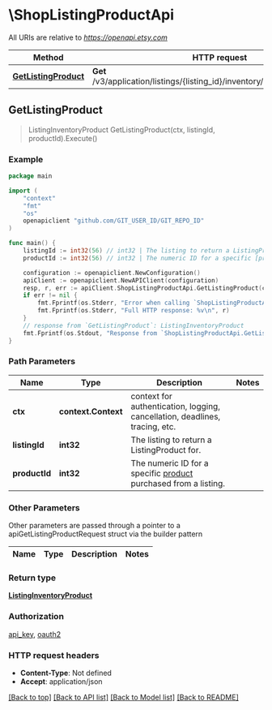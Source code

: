 # \ShopListingProductApi

All URIs are relative to *https://openapi.etsy.com*

Method | HTTP request | Description
------------- | ------------- | -------------
[**GetListingProduct**](ShopListingProductApi.md#GetListingProduct) | **Get** /v3/application/listings/{listing_id}/inventory/products/{product_id} | 



## GetListingProduct

> ListingInventoryProduct GetListingProduct(ctx, listingId, productId).Execute()





### Example

```go
package main

import (
    "context"
    "fmt"
    "os"
    openapiclient "github.com/GIT_USER_ID/GIT_REPO_ID"
)

func main() {
    listingId := int32(56) // int32 | The listing to return a ListingProduct for.
    productId := int32(56) // int32 | The numeric ID for a specific [product](/documentation/reference#tag/ShopListing-Product) purchased from a listing.

    configuration := openapiclient.NewConfiguration()
    apiClient := openapiclient.NewAPIClient(configuration)
    resp, r, err := apiClient.ShopListingProductApi.GetListingProduct(context.Background(), listingId, productId).Execute()
    if err != nil {
        fmt.Fprintf(os.Stderr, "Error when calling `ShopListingProductApi.GetListingProduct``: %v\n", err)
        fmt.Fprintf(os.Stderr, "Full HTTP response: %v\n", r)
    }
    // response from `GetListingProduct`: ListingInventoryProduct
    fmt.Fprintf(os.Stdout, "Response from `ShopListingProductApi.GetListingProduct`: %v\n", resp)
}
```

### Path Parameters


Name | Type | Description  | Notes
------------- | ------------- | ------------- | -------------
**ctx** | **context.Context** | context for authentication, logging, cancellation, deadlines, tracing, etc.
**listingId** | **int32** | The listing to return a ListingProduct for. | 
**productId** | **int32** | The numeric ID for a specific [product](/documentation/reference#tag/ShopListing-Product) purchased from a listing. | 

### Other Parameters

Other parameters are passed through a pointer to a apiGetListingProductRequest struct via the builder pattern


Name | Type | Description  | Notes
------------- | ------------- | ------------- | -------------



### Return type

[**ListingInventoryProduct**](ListingInventoryProduct.md)

### Authorization

[api_key](../README.md#api_key), [oauth2](../README.md#oauth2)

### HTTP request headers

- **Content-Type**: Not defined
- **Accept**: application/json

[[Back to top]](#) [[Back to API list]](../README.md#documentation-for-api-endpoints)
[[Back to Model list]](../README.md#documentation-for-models)
[[Back to README]](../README.md)

